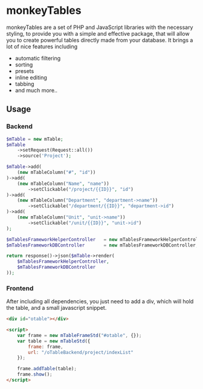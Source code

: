 # monkeyTables

monkeyTables are a set of PHP and JavaScript libraries with the necessary styling, to provide you with a simple and effective package, that will allow you to create powerful tables directly made from your database.
It brings a lot of nice features including
- automatic filtering 
- sorting
- presets
- inline editing
- tabbing
- and much more..

## Usage

### Backend

```PHP
$mTable = new mTable;
$mTable
	->setRequest(Request::all())
	->source('Project');

$mTable->add(
	(new mTableColumn("#", "id"))
)->add(
	(new mTableColumn("Name", "name"))
		->setClickable("/project/{{ID}}", "id")		
)->add(
	(new mTableColumn("Department", "department->name"))
		->setClickable("/department/{{ID}}", "department->id")
)->add(
	(new mTableColumn("Unit", "unit->name"))
		->setClickable("/unit/{{ID}}", "unit->id")
);

$mTablesFrameworkHelperController 	= new mTablesFrameworkHelperController;
$mTablesFrameworkDBController 		= new mTablesFrameworkDBController;

return response()->json($mTable->render(
	$mTablesFrameworkHelperController, 
	$mTablesFrameworkDBController
));
```

### Frontend

After including all dependencies, you just need to add a div, which will hold the table, and a small javascript snippet.

```HTML
<div id="otable"></div>

<script>
	var frame = new mTableFrameStd("#otable", {});
	var table = new mTableStd({
		frame: frame,
		url: "/oTableBackend/project/indexList"
	});

	frame.addTable(table);
	frame.show();
</script>
```
